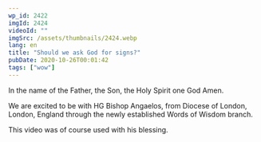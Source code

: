 ```yaml
---
wp_id: 2422
imgId: 2424
videoId: ""
imgSrc: /assets/thumbnails/2424.webp
lang: en
title: "Should we ask God for signs?"
pubDate: 2020-10-26T00:01:42
tags: ["wow"]
---
```


<!-- page: 6 -->

<p>In the name of the Father, the Son, the Holy Spirit one God Amen.</p>
<p>We are excited to be with HG Bishop Angaelos, from Diocese of London, London, England through the newly established Words of Wisdom branch.</p>
<p>This video was of course used with his blessing.</p>
<p>&nbsp;</p>
